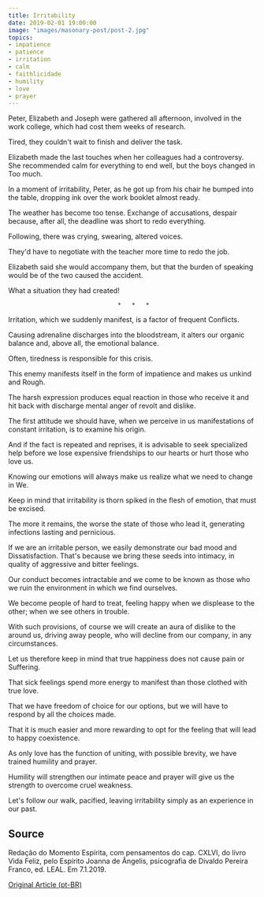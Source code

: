 ```yaml
---
title: Irritability
date: 2019-02-01 19:00:00
image: "images/masonary-post/post-2.jpg"
topics: 
- impatience
- patience
- irritation
- calm
- faithlicidade
- humility
- love
- prayer
---
```


Peter, Elizabeth and Joseph were gathered all afternoon, involved in the work
college, which had cost them weeks of research.

Tired, they couldn't wait to finish and deliver the task.

Elizabeth made the last touches when her colleagues had a controversy.
She recommended calm for everything to end well, but the boys changed in
Too much.

In a moment of irritability, Peter, as he got up from his chair he bumped into the
table, dropping ink over the work booklet almost ready.

The weather has become too tense. Exchange of accusations, despair because,
after all, the deadline was short to redo everything.

Following, there was crying, swearing, altered voices.

They'd have to negotiate with the teacher more time to redo the job.

Elizabeth said she would accompany them, but that the burden of speaking would be of the two
caused the accident.

What a situation they had created!

                                   *   *   *

Irritation, which we suddenly manifest, is a factor of frequent
Conflicts.

Causing adrenaline discharges into the bloodstream, it alters our
organic balance and, above all, the emotional balance.

Often, tiredness is responsible for this crisis.

This enemy manifests itself in the form of impatience and makes us unkind and
Rough.

The harsh expression produces equal reaction in those who receive it and hit back with discharge
mental anger of revolt and dislike.

The first attitude we should have, when we perceive in us manifestations of
constant irritation, is to examine his origin.

And if the fact is repeated and reprises, it is advisable to seek specialized help
before we lose expensive friendships to our hearts or hurt those who love us.

Knowing our emotions will always make us realize what we need to change in
We.

Keep in mind that irritability is thorn spiked in the flesh of emotion,
that must be excised.

The more it remains, the worse the state of those who lead it, generating infections
lasting and pernicious.

If we are an irritable person, we easily demonstrate our bad mood and
Dissatisfaction. That's because we bring these seeds into intimacy, in quality
of aggressive and bitter feelings.

Our conduct becomes intractable and we come to be known as those who
we ruin the environment in which we find ourselves.

We become people of hard to treat, feeling happy when we displease
to the other; when we see others in trouble.

With such provisions, of course we will create an aura of dislike to the
around us, driving away people, who will decline from our company, in
any circumstances.

Let us therefore keep in mind that true happiness does not cause pain or
Suffering.

That sick feelings spend more energy to manifest than
those clothed with true love.

That we have freedom of choice for our options, but we will have to respond
by all the choices made.

That it is much easier and more rewarding to opt for the feeling that
will lead to happy coexistence.

As only love has the function of uniting, with possible brevity, we have trained
humility and prayer.

Humility will strengthen our intimate peace and prayer will give us the strength to
overcome cruel weakness.

Let's follow our walk, pacified, leaving irritability simply
as an experience in our past.

## Source
Redação do Momento Espírita, com pensamentos do cap. CXLVI,
do livro Vida Feliz, pelo Espírito Joanna de Ângelis, psicografia
de Divaldo Pereira Franco, ed. LEAL.
Em 7.1.2019.

[Original Article (pt-BR)](http://www.momento.com.br/pt/ler_texto.php?id=5631)
